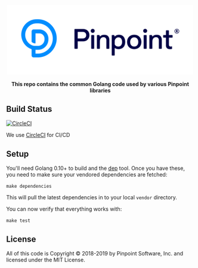 <div align="center">
	<img width="500" src=".github/logo.svg" alt="pinpt-logo">
</div>

<p align="center" color="#6a737d">
	<strong>This repo contains the common Golang code used by various Pinpoint libraries</strong>
</p>

## Build Status

[![CircleCI](https://circleci.com/gh/pinpt/go-common.svg?style=svg)](https://circleci.com/gh/pinpt/go-common)

We use [CircleCI](https://circleci.com/) for CI/CD

## Setup

You'll need Golang 0.10+ to build and the [dep](github.com/golang/dep/cmd/dep) tool. Once you have these, you need to make sure your vendored dependencies are fetched:

```
make dependencies
```

This will pull the latest dependencies in to your local `vendor` directory.

You can now verify that everything works with:

```
make test
```

## License

All of this code is Copyright &copy; 2018-2019 by Pinpoint Software, Inc. and licensed under the MIT License.

